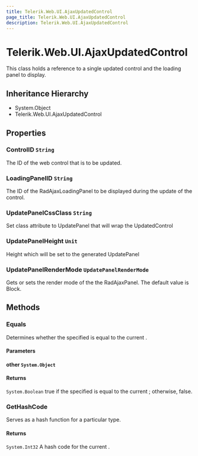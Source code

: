 ```yaml
---
title: Telerik.Web.UI.AjaxUpdatedControl
page_title: Telerik.Web.UI.AjaxUpdatedControl
description: Telerik.Web.UI.AjaxUpdatedControl
---
```


# Telerik.Web.UI.AjaxUpdatedControl

This class holds a reference to a single updated control and the loading panel to
            display.

## Inheritance Hierarchy

* System.Object
* Telerik.Web.UI.AjaxUpdatedControl

## Properties

###  ControlID `String`

The ID of the web control that is to be updated.

###  LoadingPanelID `String`

The ID of the RadAjaxLoadingPanel to be displayed during the update of the
            control.

###  UpdatePanelCssClass `String`

Set class attribute to UpdatePanel that will wrap the UpdatedControl

###  UpdatePanelHeight `Unit`

Height which will be set to the generated UpdatePanel

###  UpdatePanelRenderMode `UpdatePanelRenderMode`

Gets or sets the render mode of the the RadAjaxPanel. The default value is Block.

## Methods

###  Equals

Determines whether the specified  is equal
            to the current .

#### Parameters

#### other `System.Object`

#### Returns

`System.Boolean` true if the specified  is equal to the
            current ; otherwise, false.

###  GetHashCode

Serves as a hash function for a particular type.

#### Returns

`System.Int32` A hash code for the current .


